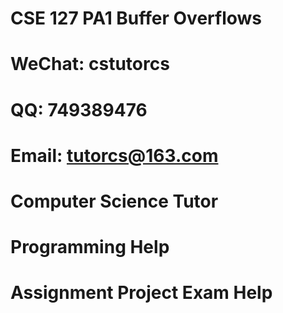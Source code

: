 # CSE 127 PA1 Buffer Overflows
# WeChat: cstutorcs

# QQ: 749389476

# Email: tutorcs@163.com

# Computer Science Tutor

# Programming Help

# Assignment Project Exam Help
